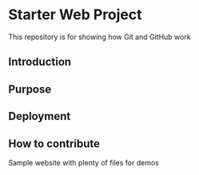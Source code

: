 # Starter Web Project

This repository is for showing how Git and GitHub work
## Introduction

## Purpose

## Deployment

## How to contribute

Sample website with plenty of files for demos
